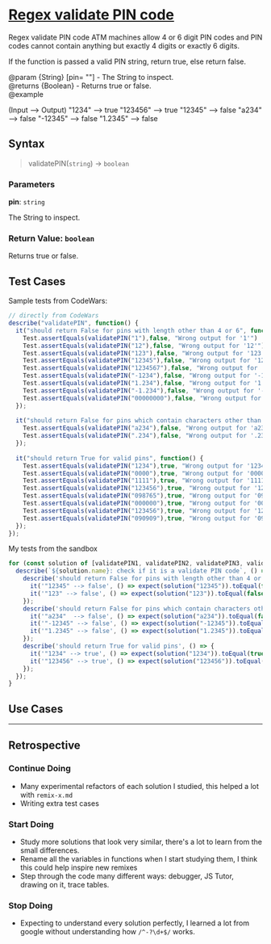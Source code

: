 # [Regex validate PIN code](https://www.codewars.com/kata/55f8a9c06c018a0d6e000132)

Regex validate PIN code
ATM machines allow 4 or 6 digit PIN codes and PIN codes cannot contain anything but exactly 4 digits or exactly 6 digits.

If the function is passed a valid PIN string, return true, else return false.

@param {String} [pin= ""] - The String to inspect.  
@returns {Boolean} - Returns true or false.  
@example

(Input --> Output)
"1234"   -->  true
"123456"   -->  true
"12345"  -->  false
"a234"   -->  false
"-12345"  -->  false
"1.2345"  -->  false

## Syntax

> validatePIN(`string`) -> `boolean`

### Parameters

**pin**: `string`

The String to inspect.  

### Return Value: `boolean`

Returns true or false. 

## Test Cases

Sample tests from CodeWars:

```js
// directly from CodeWars
describe("validatePIN", function() {
  it("should return False for pins with length other than 4 or 6", function() {
    Test.assertEquals(validatePIN("1"),false, "Wrong output for '1'")
    Test.assertEquals(validatePIN("12"),false, "Wrong output for '12'")
    Test.assertEquals(validatePIN("123"),false, "Wrong output for '123'")
    Test.assertEquals(validatePIN("12345"),false, "Wrong output for '12345'")
    Test.assertEquals(validatePIN("1234567"),false, "Wrong output for '1234567'")
    Test.assertEquals(validatePIN("-1234"),false, "Wrong output for '-1234'")
    Test.assertEquals(validatePIN("1.234"),false, "Wrong output for '1.234'")
    Test.assertEquals(validatePIN("-1.234"),false, "Wrong output for '-1.234'")
    Test.assertEquals(validatePIN("00000000"),false, "Wrong output for '00000000'")
  });
  
  it("should return False for pins which contain characters other than digits", function() {
    Test.assertEquals(validatePIN("a234"),false, "Wrong output for 'a234'")
    Test.assertEquals(validatePIN(".234"),false, "Wrong output for '.234'")
  });
  
  it("should return True for valid pins", function() {
    Test.assertEquals(validatePIN("1234"),true, "Wrong output for '1234'");
    Test.assertEquals(validatePIN("0000"),true, "Wrong output for '0000'");
    Test.assertEquals(validatePIN("1111"),true, "Wrong output for '1111'");
    Test.assertEquals(validatePIN("123456"),true, "Wrong output for '123456'");
    Test.assertEquals(validatePIN("098765"),true, "Wrong output for '098765'");
    Test.assertEquals(validatePIN("000000"),true, "Wrong output for '000000'");
    Test.assertEquals(validatePIN("123456"),true, "Wrong output for '123456'");
    Test.assertEquals(validatePIN("090909"),true, "Wrong output for '090909'");
  });
});
```

My tests from the sandbox

```js
for (const solution of [validatePIN1, validatePIN2, validatePIN3, validatePIN4, validatePIN5]) {
  describe(`${solution.name}: check if it is a validate PIN code`, () => {
    describe('should return False for pins with length other than 4 or 6', () => {
      it('"12345" --> false', () => expect(solution("12345")).toEqual(false));
      it('"123" --> false', () => expect(solution("123")).toEqual(false));
    });
    describe('should return False for pins which contain characters other than digits', () => {
      it('"a234"  --> false', () => expect(solution("a234")).toEqual(false));
      it('"-12345" --> false', () => expect(solution("-12345")).toEqual(false));
      it('"1.2345" --> false', () => expect(solution("1.2345")).toEqual(false));
    });
    describe('should return True for valid pins', () => {
      it('"1234" --> true', () => expect(solution("1234")).toEqual(true));
      it('"123456" --> true', () => expect(solution("123456")).toEqual(true));
    });
  });
}
```


## Use Cases

<!--
  write a minimum of 2 use cases to show this functions behavior.

  try to find interesting _edge cases_, it's good for you ;)
  an edge case is when a function behaves different than you'd expect.
  This will help you and others better understand the function.

  https://www.geeksforgeeks.org/dont-forget-edge-cases/
-->

---

## Retrospective

<!--
  write any notes to help you review this exercise later, and to help others' study it.

  this might include:

  - good ideas to use later in your own code
  - less good ideas to avoid in your own code
  - new vocabulary you learned
  - the most important thing(s) you learned
  - something that you still don't understand but want to keep studying
  - something that surprised you
  - tricks you will want to remember and use later
-->

### Continue Doing

- Many experimental refactors of each solution I studied, this helped a lot with
  `remix-x.md`
- Writing extra test cases

### Start Doing

- Study more solutions that look very similar, there's a lot to learn from the
  small differences.
- Rename all the variables in functions when I start studying them, I think this
  could help inspire new remixes
- Step through the code many different ways: debugger, JS Tutor, drawing on it,
  trace tables.

### Stop Doing

- Expecting to understand every solution perfectly, I learned a lot from
  google without understanding how `/^-?\d+$/` works.
